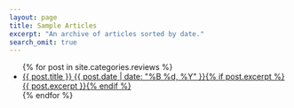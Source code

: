 ```yaml
---
layout: page
title: Sample Articles
excerpt: "An archive of articles sorted by date."
search_omit: true
---
```


<ul class="post-list">
{% for post in site.categories.reviews %} 
  <li><article><a href="{{ site.url }}{{ post.url }}">{{ post.title }} <span
  class="entry-date"><time datetime="{{ post.date | date_to_xmlschema }}">{{ post.date | date: "%B
  %d, %Y" }}</time></span>{% if post.excerpt %} <span class="excerpt">{{ post.excerpt }}</span>{%
  endif %}</a></article></li>
{% endfor %}
</ul>
